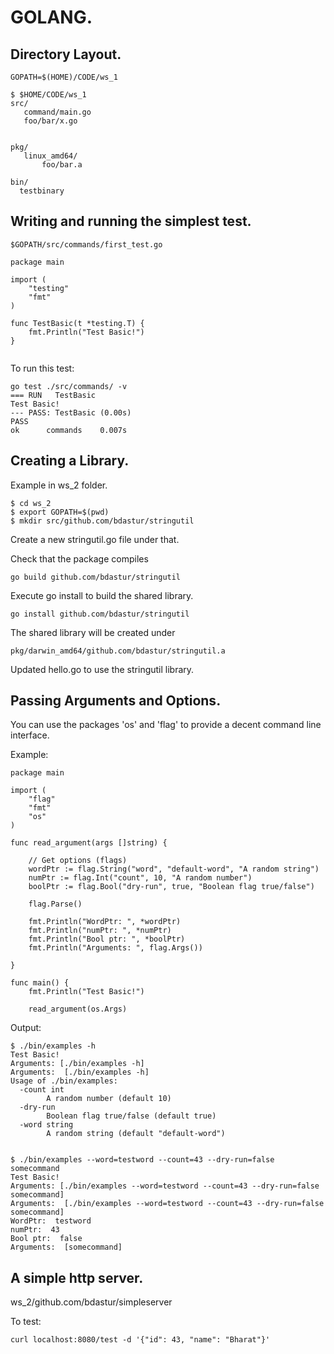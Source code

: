 # GOLANG.

## Directory Layout.

```
GOPATH=$(HOME)/CODE/ws_1

$ $HOME/CODE/ws_1
src/
   command/main.go
   foo/bar/x.go


pkg/
   linux_amd64/
       foo/bar.a

bin/
  testbinary

```



## Writing and running the simplest test.

```
$GOPATH/src/commands/first_test.go

package main

import (
    "testing"
    "fmt"
)

func TestBasic(t *testing.T) {
    fmt.Println("Test Basic!")
}


```

To run this test:

```
go test ./src/commands/ -v
=== RUN   TestBasic
Test Basic!
--- PASS: TestBasic (0.00s)
PASS
ok  	commands	0.007s

```

## Creating a Library.
Example in ws_2 folder.

```
$ cd ws_2
$ export GOPATH=$(pwd)
$ mkdir src/github.com/bdastur/stringutil

```
Create a new stringutil.go file under that.

Check that the package compiles
```
go build github.com/bdastur/stringutil
```

Execute go install to build the shared library.

```
go install github.com/bdastur/stringutil
```

The shared library will be created under

```
pkg/darwin_amd64/github.com/bdastur/stringutil.a 
```

Updated hello.go to use the stringutil library.

## Passing Arguments and Options.
You can use the packages 'os' and 'flag' to provide a decent command line interface.

Example:
```
package main

import (
    "flag"
    "fmt"
    "os"
)

func read_argument(args []string) {

    // Get options (flags)
    wordPtr := flag.String("word", "default-word", "A random string")
    numPtr := flag.Int("count", 10, "A random number")
    boolPtr := flag.Bool("dry-run", true, "Boolean flag true/false")

    flag.Parse()

    fmt.Println("WordPtr: ", *wordPtr)
    fmt.Println("numPtr: ", *numPtr)
    fmt.Println("Bool ptr: ", *boolPtr)
    fmt.Println("Arguments: ", flag.Args())

}

func main() {
    fmt.Println("Test Basic!")

    read_argument(os.Args)

```

Output:
```
$ ./bin/examples -h
Test Basic!
Arguments: [./bin/examples -h] 
Arguments:  [./bin/examples -h]
Usage of ./bin/examples:
  -count int
        A random number (default 10)
  -dry-run
        Boolean flag true/false (default true)
  -word string
        A random string (default "default-word")


$ ./bin/examples --word=testword --count=43 --dry-run=false somecommand
Test Basic!
Arguments: [./bin/examples --word=testword --count=43 --dry-run=false somecommand] 
Arguments:  [./bin/examples --word=testword --count=43 --dry-run=false somecommand]
WordPtr:  testword
numPtr:  43
Bool ptr:  false
Arguments:  [somecommand]

```

## A simple http server.
ws_2/github.com/bdastur/simpleserver

To test:
```
curl localhost:8080/test -d '{"id": 43, "name": "Bharat"}'
```
